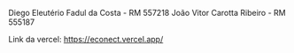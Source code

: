 Diego Eleutério Fadul da Costa - RM 557218
João Vitor Carotta Ribeiro - RM 555187

Link da vercel: https://econect.vercel.app/
